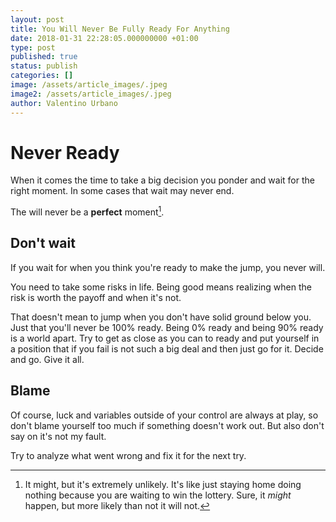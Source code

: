 ```yaml
---
layout: post
title: You Will Never Be Fully Ready For Anything
date: 2018-01-31 22:28:05.000000000 +01:00
type: post
published: true
status: publish
categories: []
image: /assets/article_images/.jpeg
image2: /assets/article_images/.jpeg
author: Valentino Urbano
---
```


# Never Ready

When it comes the time to take a big decision you ponder and wait for the right moment. In some cases that wait may never end.

The will never be a **perfect** moment[^1].

## Don't wait

If you wait for when you think you're ready to make the jump, you never will.

You need to take some risks in life. Being good means realizing when the risk is worth the payoff and when it's not.

That doesn't mean to jump when you don't have solid ground below you. Just that you'll never be 100% ready. Being 0% ready and being 90% ready is a world apart. Try to get as close as you can to ready and put yourself in a position that if you fail is not such a big deal and then just go for it. Decide and go. Give it all.

## Blame

Of course, luck and variables outside of your control are always at play, so don't blame yourself too much if something doesn't work out. But also don't say on it's not my fault.

Try to analyze what went wrong and fix it for the next try.

[^1]: It might, but it's extremely unlikely. It's like just staying home doing nothing because you are waiting to win the lottery. Sure, it _might_ happen, but more likely than not it will not.
